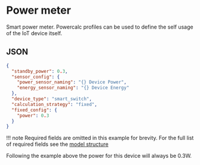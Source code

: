 # Power meter

Smart power meter. Powercalc profiles can be used to define the self usage of the IoT device itself.

## JSON

```json
{
  "standby_power": 0.3,
  "sensor_config": {
    "power_sensor_naming": "{} Device Power",
    "energy_sensor_naming": "{} Device Energy"
  },
  "device_type": "smart_switch",
  "calculation_strategy": "fixed",
  "fixed_config": {
    "power": 0.3
  }
}
```

!!! note
    Required fields are omitted in this example for brevity. For the full list of required fields see the [model structure](../structure.md)

Following the example above the power for this device will always be 0.3W.
